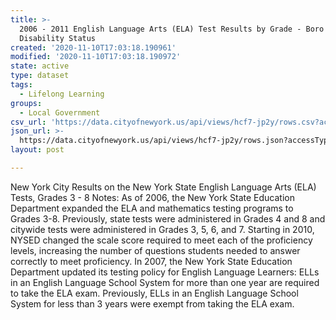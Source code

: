 ```yaml
---
title: >-
  2006 - 2011 English Language Arts (ELA) Test Results by Grade - Boro - by
  Disability Status
created: '2020-11-10T17:03:18.190961'
modified: '2020-11-10T17:03:18.190972'
state: active
type: dataset
tags:
  - Lifelong Learning
groups:
  - Local Government
csv_url: 'https://data.cityofnewyork.us/api/views/hcf7-jp2y/rows.csv?accessType=DOWNLOAD'
json_url: >-
  https://data.cityofnewyork.us/api/views/hcf7-jp2y/rows.json?accessType=DOWNLOAD
layout: post

---
```

New York City Results on the New York State English Language Arts (ELA) Tests, Grades 3 - 8
Notes:
As of 2006, the New York State Education Department expanded the ELA and mathematics testing programs to Grades 3-8. Previously, state tests were administered in Grades 4 and 8 and citywide tests were administered in Grades 3, 5, 6, and 7.
Starting in 2010, NYSED changed the scale score required to meet each of the proficiency levels, increasing the number of questions students needed to answer correctly to meet proficiency.
In 2007, the New York State Education Department updated its testing policy for English Language Learners: ELLs in an English Language School System for more than one year are required to take the ELA exam. Previously, ELLs in an English Language School System for less than 3 years were exempt from taking the ELA exam.

